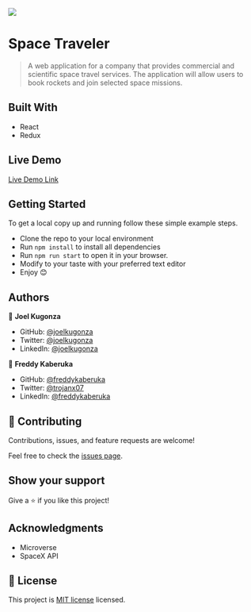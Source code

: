 ![](https://img.shields.io/badge/Microverse-blueviolet)

# Space Traveler

> A web application for a company that provides commercial and scientific space travel services. The application will allow users to book rockets and join selected space missions.

## Built With

- React
- Redux

## Live Demo

[Live Demo Link](https://github.com/Joel-100/kanban-2)

## Getting Started

To get a local copy up and running follow these simple example steps.

- Clone the repo to your local environment
- Run `npm install` to install all dependencies
- Run `npm run start` to open it in your browser.
- Modify to your taste with your preferred text editor
- Enjoy 😊

## Authors

👤 **Joel Kugonza**

- GitHub: [@joelkugonza](https://github.com/Joel-100)
- Twitter: [@joelkugonza](https://twitter.com/JoelKugonza)
- LinkedIn: [@joelkugonza](https://www.linkedin.com/in/joel-kugonza-879211190/)

👤 **Freddy Kaberuka**

- GitHub: [@freddykaberuka](https://github.com/freddykaberuka)
- Twitter: [@trojanx07](https://twitter.com/trojanx07)
- LinkedIn: [@freddykaberuka](https://www.linkedin.com/in/kaberuka-freddy-853b08153/)


## 🤝 Contributing

Contributions, issues, and feature requests are welcome!

Feel free to check the [issues page](../../issues/).

## Show your support

Give a ⭐️ if you like this project!

## Acknowledgments

- Microverse
- SpaceX API

## 📝 License

This project is [MIT license](https://choosealicense.com/licenses/mit/) licensed.

